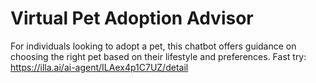 # Virtual Pet Adoption Advisor
For individuals looking to adopt a pet, this chatbot offers guidance on choosing the right pet based on their lifestyle and preferences.
Fast try: https://illa.ai/ai-agent/ILAex4p1C7UZ/detail
